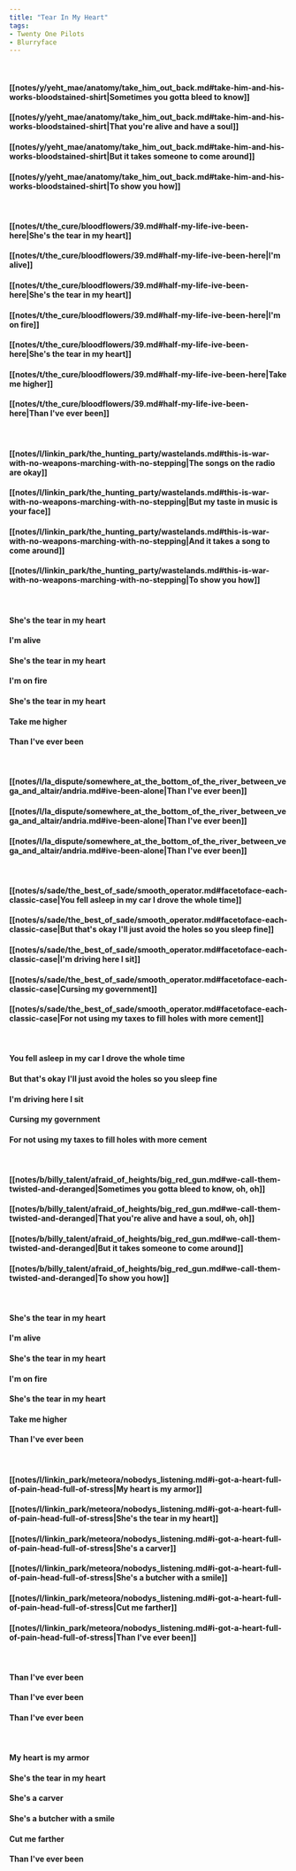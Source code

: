 ```yaml
---
title: "Tear In My Heart"
tags:
- Twenty One Pilots
- Blurryface
---
```

&nbsp;
#### [[notes/y/yeht_mae/anatomy/take_him_out_back.md#take-him-and-his-works-bloodstained-shirt|Sometimes you gotta bleed to know]]
#### [[notes/y/yeht_mae/anatomy/take_him_out_back.md#take-him-and-his-works-bloodstained-shirt|That you're alive and have a soul]]
#### [[notes/y/yeht_mae/anatomy/take_him_out_back.md#take-him-and-his-works-bloodstained-shirt|But it takes someone to come around]]
#### [[notes/y/yeht_mae/anatomy/take_him_out_back.md#take-him-and-his-works-bloodstained-shirt|To show you how]]
&nbsp;
#### [[notes/t/the_cure/bloodflowers/39.md#half-my-life-ive-been-here|She's the tear in my heart]]
#### [[notes/t/the_cure/bloodflowers/39.md#half-my-life-ive-been-here|I'm alive]]
#### [[notes/t/the_cure/bloodflowers/39.md#half-my-life-ive-been-here|She's the tear in my heart]]
#### [[notes/t/the_cure/bloodflowers/39.md#half-my-life-ive-been-here|I'm on fire]]
#### [[notes/t/the_cure/bloodflowers/39.md#half-my-life-ive-been-here|She's the tear in my heart]]
#### [[notes/t/the_cure/bloodflowers/39.md#half-my-life-ive-been-here|Take me higher]]
#### [[notes/t/the_cure/bloodflowers/39.md#half-my-life-ive-been-here|Than I've ever been]]
&nbsp;
#### [[notes/l/linkin_park/the_hunting_party/wastelands.md#this-is-war-with-no-weapons-marching-with-no-stepping|The songs on the radio are okay]]
#### [[notes/l/linkin_park/the_hunting_party/wastelands.md#this-is-war-with-no-weapons-marching-with-no-stepping|But my taste in music is your face]]
#### [[notes/l/linkin_park/the_hunting_party/wastelands.md#this-is-war-with-no-weapons-marching-with-no-stepping|And it takes a song to come around]]
#### [[notes/l/linkin_park/the_hunting_party/wastelands.md#this-is-war-with-no-weapons-marching-with-no-stepping|To show you how]]
&nbsp;
#### She's the tear in my heart
#### I'm alive
#### She's the tear in my heart
#### I'm on fire
#### She's the tear in my heart
#### Take me higher
#### Than I've ever been
&nbsp;
#### [[notes/l/la_dispute/somewhere_at_the_bottom_of_the_river_between_vega_and_altair/andria.md#ive-been-alone|Than I've ever been]]
#### [[notes/l/la_dispute/somewhere_at_the_bottom_of_the_river_between_vega_and_altair/andria.md#ive-been-alone|Than I've ever been]]
#### [[notes/l/la_dispute/somewhere_at_the_bottom_of_the_river_between_vega_and_altair/andria.md#ive-been-alone|Than I've ever been]]
&nbsp;
#### [[notes/s/sade/the_best_of_sade/smooth_operator.md#facetoface-each-classic-case|You fell asleep in my car I drove the whole time]]
#### [[notes/s/sade/the_best_of_sade/smooth_operator.md#facetoface-each-classic-case|But that's okay I'll just avoid the holes so you sleep fine]]
#### [[notes/s/sade/the_best_of_sade/smooth_operator.md#facetoface-each-classic-case|I'm driving here I sit]]
#### [[notes/s/sade/the_best_of_sade/smooth_operator.md#facetoface-each-classic-case|Cursing my government]]
#### [[notes/s/sade/the_best_of_sade/smooth_operator.md#facetoface-each-classic-case|For not using my taxes to fill holes with more cement]]
&nbsp;
#### You fell asleep in my car I drove the whole time
#### But that's okay I'll just avoid the holes so you sleep fine
#### I'm driving here I sit
#### Cursing my government
#### For not using my taxes to fill holes with more cement
&nbsp;
#### [[notes/b/billy_talent/afraid_of_heights/big_red_gun.md#we-call-them-twisted-and-deranged|Sometimes you gotta bleed to know, oh, oh]]
#### [[notes/b/billy_talent/afraid_of_heights/big_red_gun.md#we-call-them-twisted-and-deranged|That you're alive and have a soul, oh, oh]]
#### [[notes/b/billy_talent/afraid_of_heights/big_red_gun.md#we-call-them-twisted-and-deranged|But it takes someone to come around]]
#### [[notes/b/billy_talent/afraid_of_heights/big_red_gun.md#we-call-them-twisted-and-deranged|To show you how]]
&nbsp;
#### She's the tear in my heart
#### I'm alive
#### She's the tear in my heart
#### I'm on fire
#### She's the tear in my heart
#### Take me higher
#### Than I've ever been
&nbsp;
#### [[notes/l/linkin_park/meteora/nobodys_listening.md#i-got-a-heart-full-of-pain-head-full-of-stress|My heart is my armor]]
#### [[notes/l/linkin_park/meteora/nobodys_listening.md#i-got-a-heart-full-of-pain-head-full-of-stress|She's the tear in my heart]]
#### [[notes/l/linkin_park/meteora/nobodys_listening.md#i-got-a-heart-full-of-pain-head-full-of-stress|She's a carver]]
#### [[notes/l/linkin_park/meteora/nobodys_listening.md#i-got-a-heart-full-of-pain-head-full-of-stress|She's a butcher with a smile]]
#### [[notes/l/linkin_park/meteora/nobodys_listening.md#i-got-a-heart-full-of-pain-head-full-of-stress|Cut me farther]]
#### [[notes/l/linkin_park/meteora/nobodys_listening.md#i-got-a-heart-full-of-pain-head-full-of-stress|Than I've ever been]]
&nbsp;
#### Than I've ever been
#### Than I've ever been
#### Than I've ever been
&nbsp;
#### My heart is my armor
#### She's the tear in my heart
#### She's a carver
#### She's a butcher with a smile
#### Cut me farther
#### Than I've ever been
